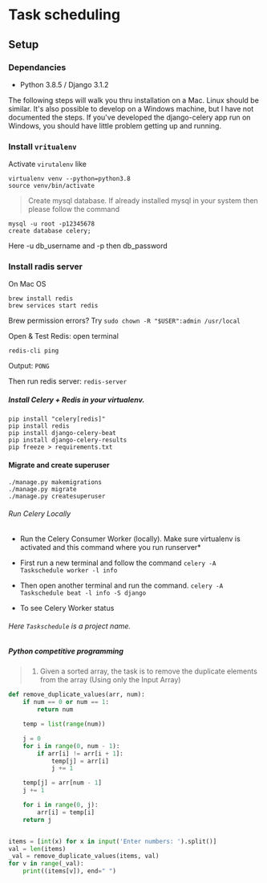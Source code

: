 # Task scheduling

## Setup

### Dependancies

- Python 3.8.5 / Django 3.1.2

The following steps will walk you thru installation on a Mac. Linux should be similar.
It's also possible to develop on a Windows machine, but I have not documented the steps.
If you've developed the django-celery app run on Windows, you should have little problem getting
up and running.

### Install ```vritualenv```
Activate `virutalenv` like
```
virtualenv venv --python=python3.8
source venv/bin/activate
```

> Create mysql database. If already installed mysql in your system then please follow the command
```mysql based
mysql -u root -p12345678
create database celery;
```
Here -u db_username and -p then db_password


### Install radis server 
On Mac OS
```
brew install redis
brew services start redis
```
Brew permission errors? Try ```sudo chown -R "$USER":admin /usr/local```

Open & Test Redis: open terminal
```
redis-cli ping
```
Output:
```PONG```

Then run redis server: ```redis-server```
##### Install Celery + Redis in your virtualenv.
```
pip install "celery[redis]"
pip install redis
pip install django-celery-beat
pip install django-celery-results
pip freeze > requirements.txt
```

 
#### Migrate and create superuser
```
./manage.py makemigrations
./manage.py migrate
./manage.py createsuperuser
```

###### Run Celery Locally
* Run the Celery Consumer Worker (locally). Make sure virtualenv is activated and this command where you run runserver*

- First run a new terminal and follow the command
`celery -A Taskschedule worker -l info`

- Then open another terminal and run the command.
`celery -A Taskschedule beat -l info -S django`

* To see Celery Worker status

###### Here `Taskschedule` is a project name.


##### Python competitive programming
> 1. Given a sorted array, the task is to remove the duplicate elements from the array
(Using only the Input Array)

```python
def remove_duplicate_values(arr, num):
    if num == 0 or num == 1:
        return num

    temp = list(range(num))

    j = 0
    for i in range(0, num - 1):
        if arr[i] != arr[i + 1]:
            temp[j] = arr[i]
            j += 1

    temp[j] = arr[num - 1]
    j += 1

    for i in range(0, j):
        arr[i] = temp[i]
    return j


items = [int(x) for x in input('Enter numbers: ').split()]
val = len(items)
_val = remove_duplicate_values(items, val)
for v in range(_val):
    print((items[v]), end=" ")
```

